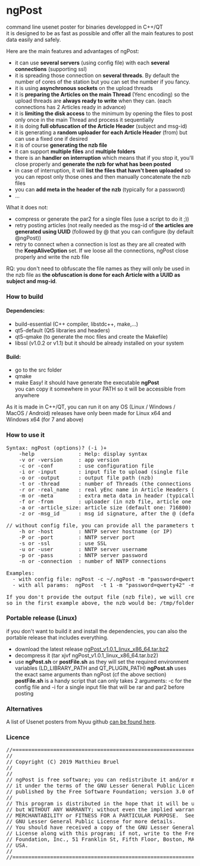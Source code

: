 # ngPost

command line usenet poster for binaries developped in C++/QT</br>
it is designed to be as fast as possible and offer all the main features to post data easily and safely.

Here are the main features and advantages of ngPost:

-   it can use **several servers** (using config file) with each **several connections** (supporting ssl)
-   it is spreading those connection on **several threads**. By default the number of cores of the station but you can set the number if you fancy.
-   it is using **asynchronous sockets** on the upload threads
-   it is **preparing the Articles on the main Thread** (Yenc encoding) so the upload threads are **always ready to write** when they can. (each connections has 2 Articles ready in advance)
-   it is **limiting the disk access** to the minimum by opening the files to post only once in the main Thread and process it sequentially
-   it is doing **full obfuscation of the Article Header** (subject and msg-id)
-   it is generating a **random uploader for each Article Header** (from) but can use a fixed one if desired
-   it is of course **generating the nzb file**
-   it can support **multiple files** and **multiple folders**
-   there is an **handler on interruption** which means that if you stop it, you'll close properly and **generate the nzb for what has been posted**
-   in case of interruption, it will **list the files that havn't been uploaded** so you can repost only those ones and then manually concatenate the nzb files
-   you can **add meta in the header of the nzb** (typically for a password)
-   ...

What it does not:
- compress or generate the par2 for a single files (use a script to do it ;))
- retry posting articles (not really needed as the msg-id of **the articles are generated using UUID** (followed by @<signature> that you can configure (by default @ngPost))
- retry to connect when a connection is lost as they are all created with the **KeepAliveOption** set. If we loose all the connections, ngPost close properly and write the nzb file

RQ: you don't need to obfuscate the file names as they will only be used in the nzb file as **the obfuscation is done for each Article with a UUID as subject and msg-id**.


### How to build
#### Dependencies:
- build-essential (C++ compiler, libstdc++, make,...)
- qt5-default (Qt5 libraries and headers)
- qt5-qmake (to generate the moc files and create the Makefile)
- libssl (v1.0.2 or v1.1) but it should be already installed on your system

#### Build:
- go to the src folder
- qmake
- make
Easy! it should have generate the executable **ngPost**</br>
you can copy it somewhere in your PATH so it will be accessible from anywhere

 
As it is made in C++/QT, you can run it on any OS (Linux / Windows / MacOS / Android)
releases have only been made for Linux x64 and Windows x64 (for 7 and above)


### How to use it
<pre>
Syntax: ngPost (options)? (-i <file or directory to upload>)+
	-help              : Help: display syntax
	-v or -version     : app version
	-c or -conf        : use configuration file
	-i or -input       : input file to upload (single file
	-o or -output      : output file path (nzb)
	-t or -thread      : number of Threads (the connections will be distributed amongs them)
	-r or -real_name   : real yEnc name in Article Headers (no obfuscation)
	-m or -meta        : extra meta data in header (typically "password=qwerty42")
	-f or -from        : uploader (in nzb file, article one is random)
	-a or -article_size: article size (default one: 716800)
	-z or -msg_id      : msg id signature, after the @ (default one: ngPost)

// without config file, you can provide all the parameters to connect to ONE SINGLE server
	-h or -host        : NNTP server hostname (or IP)
	-P or -port        : NNTP server port
	-s or -ssl         : use SSL
	-u or -user        : NNTP server username
	-p or -pass        : NNTP server password
	-n or -connection  : number of NNTP connections

Examples:
  - with config file: ngPost -c ~/.ngPost -m "password=qwerty42"  -i /tmp/file1 -i /tmp/file2 -i /tmp/folderToPost1 -i /tmp/folderToPost2
  - with all params:  ngPost  -t 1 -m "password=qwerty42" -m "metaKey=someValue" -h news.newshosting.com -P 443 -s -u user -p pass -n 30 -f ngPost@nowhere.com  -g "alt.binaries.test,alt.binaries.misc" -a 64000 -i /tmp/folderToPost -o /tmp/folderToPost.nzb

If you don't provide the output file (nzb file), we will create it in the nzbPath with the name of the last file or folder given in the command line.
so in the first example above, the nzb would be: /tmp/folderToPost2.nzb
</pre>


### Portable release (Linux)
if you don't want to build it and install the dependencies, you can also the portable release that includes everything.<br/>
- download the latest release [ngPost_v1.0.1_linux_x86_64.tar.bz2](https://github.com/mbruel/ngPost/raw/master/release/ngPost_v1.0.1_linux_x86_64.tar.bz2)
- decompress it (tar xjvf ngPost_v1.0.1_linux_x86_64.tar.bz2)
- use **ngPost.sh** or **postFile.sh** as they will set the required environment variables (LD_LIBRARY_PATH and QT_PLUGIN_PATH)
**ngPost.sh** uses the exact same arguments than ngPost (cf the above section)</br>
**postFile.sh** is a handy script that can only takes 2 arguments: -c for the config file and -i for a single input file that will be rar and par2 before posting


### Alternatives

A list of Usenet posters from Nyuu github [can be found
here](https://github.com/animetosho/Nyuu/wiki/Usenet-Uploaders).



### Licence
<pre>
//========================================================================
//
// Copyright (C) 2019 Matthieu Bruel <Matthieu.Bruel@gmail.com>
//
//
// ngPost is free software; you can redistribute it and/or modify
// it under the terms of the GNU Lesser General Public License as
// published by the Free Software Foundation; version 3.0 of the License.
//
// This program is distributed in the hope that it will be useful,
// but WITHOUT ANY WARRANTY; without even the implied warranty of
// MERCHANTABILITY or FITNESS FOR A PARTICULAR PURPOSE.  See the
// GNU Lesser General Public License for more details.
// You should have received a copy of the GNU Lesser General Public
// License along with this program; if not, write to the Free Software
// Foundation, Inc., 51 Franklin St, Fifth Floor, Boston, MA  02110-1301,
// USA.
//
//========================================================================
</pre>
